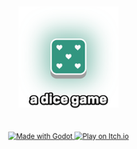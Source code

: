 <div style="text-align: center;">
  <img src="assets/sprites/svgs/title.png" alt="a dice game" width="200"/>

  &nbsp;

  <a href="https://godotengine.org" target="_blank">
    <img src="https://img.shields.io/badge/Made%20with-Godot-478CBF?style=for-the-badge&logo=godot-engine&logoColor=white" alt="Made with Godot" />
  </a>
  
  <a href="https://peperidruejo.itch.io/a-dice-game" target="_blank">
    <img src="https://img.shields.io/badge/Play_on-Itch.io-FA5C5C?style=for-the-badge&logo=itch.io&logoColor=white" alt="Play on Itch.io" />
  </a>
  
</div>